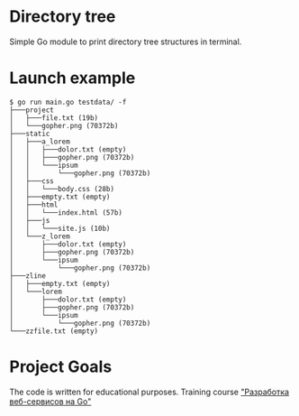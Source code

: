 # Directory tree
Simple Go module to print directory tree structures in terminal.  

# Launch example

```
$ go run main.go testdata/ -f
├───project
│   ├───file.txt (19b)
│   └───gopher.png (70372b)
├───static
│   ├───a_lorem
│   │   ├───dolor.txt (empty)
│   │   ├───gopher.png (70372b)
│   │   └───ipsum
│   │       └───gopher.png (70372b)
│   ├───css
│   │   └───body.css (28b)
│   ├───empty.txt (empty)
│   ├───html
│   │   └───index.html (57b)
│   ├───js
│   │   └───site.js (10b)
│   └───z_lorem
│       ├───dolor.txt (empty)
│       ├───gopher.png (70372b)
│       └───ipsum
│           └───gopher.png (70372b)
├───zline
│   ├───empty.txt (empty)
│   └───lorem
│       ├───dolor.txt (empty)
│       ├───gopher.png (70372b)
│       └───ipsum
│           └───gopher.png (70372b)
└───zzfile.txt (empty)

```

# Project Goals
The code is written for educational purposes. Training course ["Разработка веб-сервисов на Go"](https://www.coursera.org/learn/golang-webservices-1)